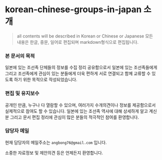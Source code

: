 # korean-chinese-groups-in-japan 소개 

> all contents will be described in Korean or Chinese or Japanese 
> 모든 내용은 한글, 중문, 일어로 편집되며 markdown형식으로 편집됩니다. 

### 본 문서의 목적 

일본에 있는 조선족 단체들의 정보를 수집 정리 공유함으로서 일본에 있는 조선족들에게 그리고 
조선족에게 관심이 있는 분들에게 더욱 편하게 서로 연결되고 함께 교류할 수 있도록 하기 위한 
목적으로 작성되었습니다. 

### 편집 및 유지보수

공개인 만큼, 누구나 다 열람할 수 있으며, 여러가지 수개의견이나 정보를 제공함으로서 
실제적으로 참여도 할 수 있습니다. 일본에 있는 조선족 역사에 대해 상세하게 알고 계신분 
그리고 문서 편집 정리에 관심이 많은 분들의 적극적인 참여를 환영합니다. 

### 담당자 메일 

현재 담당자의 메일주소는 `angbong76@gmail.com` 입니다. 

소중한 자료정보 및 제안의견 등은 언제든지 환영합니다. 


